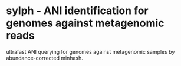# sylph -  ANI identification for genomes against metagenomic reads

ultrafast ANI querying for genomes against metagenomic samples by abundance-corrected minhash.
